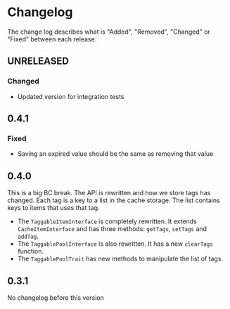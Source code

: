 # Changelog

The change log describes what is "Added", "Removed", "Changed" or "Fixed" between each release. 

## UNRELEASED

### Changed

* Updated version for integration tests

## 0.4.1

### Fixed

* Saving an expired value should be the same as removing that value

## 0.4.0

This is a big BC break. The API is rewritten and how we store tags has changed. Each tag is a key to a list in the 
cache storage. The list contains keys to items that uses that tag. 

* The `TaggableItemInterface` is completely rewritten. It extends `CacheItemInterface` and has three methods: `getTags`, `setTags` and `addTag`.
* The `TaggablePoolInterface` is also rewritten. It has a new `clearTags` function. 
* The `TaggablePoolTrait` has new methods to manipulate the list of tags. 

## 0.3.1 

No changelog before this version
